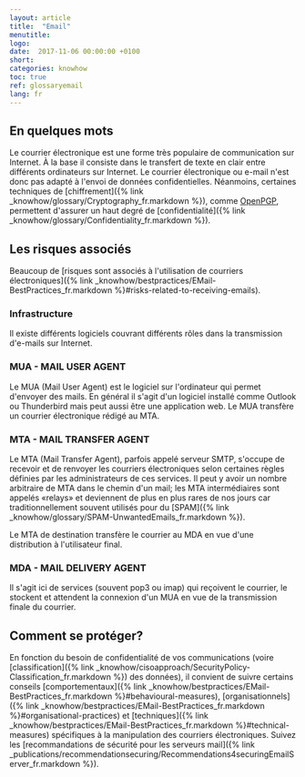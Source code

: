 ```yaml
---
layout: article
title:  "Email"
menutitle:
logo:
date:  2017-11-06 00:00:00 +0100
short:
categories: knowhow
toc: true
ref: glossaryemail
lang: fr
---
```


## En quelques mots
Le courrier électronique est une forme très populaire de communication sur Internet. À la base il consiste dans le transfert de texte en clair entre différents ordinateurs sur Internet. Le courrier électronique ou e-mail n'est donc pas adapté à l'envoi de données confidentielles. Néanmoins, certaines techniques de [chiffrement]({% link _knowhow/glossary/Cryptography_fr.markdown %}), comme [OpenPGP](https://www.openpgp.org/), permettent d'assurer un haut degré de [confidentialité]({% link _knowhow/glossary/Confidentiality_fr.markdown %}).

## Les risques associés
Beaucoup de [risques sont associés à l'utilisation de courriers électroniques]({% link _knowhow/bestpractices/EMail-BestPractices_fr.markdown %}#risks-related-to-receiving-emails).

### Infrastructure
Il existe différents logiciels couvrant différents rôles dans la transmission d'e-mails sur Internet.

### MUA - MAIL USER AGENT
Le MUA (Mail User Agent) est le logiciel sur l'ordinateur qui permet d'envoyer des mails. En général il s'agit d'un logiciel installé comme Outlook ou Thunderbird mais peut aussi être une application web. Le MUA transfère un courrier électronique rédigé au MTA.

### MTA - MAIL TRANSFER AGENT
Le MTA (Mail Transfer Agent), parfois appelé serveur SMTP, s'occupe de recevoir et de renvoyer les courriers électroniques selon certaines règles définies par les administrateurs de ces services. Il peut y avoir un nombre arbitraire de MTA dans le chemin d'un mail; les MTA intermédiaires sont appelés «relays» et deviennent de plus en plus rares de nos jours car traditionnellement souvent utilisés pour du [SPAM]({% link _knowhow/glossary/SPAM-UnwantedEmails_fr.markdown %}).

Le MTA de destination transfère le courrier au MDA en vue d'une distribution à l'utilisateur final.

### MDA - MAIL DELIVERY AGENT
Il s'agit ici de services (souvent pop3 ou imap) qui reçoivent le courrier, le stockent et attendent la connexion d'un MUA en vue de la transmission finale du courrier.

## Comment se protéger?
En fonction du besoin de confidentialité de vos communications (voire [classification]({% link _knowhow/cisoapproach/SecurityPolicy-Classification_fr.markdown %}) des données), il convient de suivre certains conseils [comportementaux]({% link _knowhow/bestpractices/EMail-BestPractices_fr.markdown %}#behavioural-measures), [organisationnels]({% link _knowhow/bestpractices/EMail-BestPractices_fr.markdown %}#organisational-practices) et [techniques]({% link _knowhow/bestpractices/EMail-BestPractices_fr.markdown %}#technical-measures) spécifiques à la manipulation des courriers électroniques. Suivez les [recommandations de sécurité pour les serveurs mail]({% link _publications/recommendationsecuring/Recommendations4securingEmailServer_fr.markdown %}).
